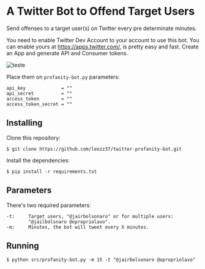 # A Twitter Bot to Offend Target Users

Send offenses to a target user(s) on Twitter every pre determinate minutes. 

You need to enable Twitter Dev Account to your account to use this bot. You can enable yours at https://apps.twitter.com/, is pretty easy and fast. Create an App and generate API and Consumer tokens.

![teste](https://i.ibb.co/zxTKWPv/twitter-tokens.png)

Place them on `profanity-bot.py` parameters:

```
api_key             = ""
api_secret          = ""
access_token        = ""
access_token_secret = ""
```


## Installing

Clone this repository:

`$ git clone https://github.com/leozz37/twitter-profanity-bot.git`

Install the dependencies:

`$ pip install -r requirements.txt`

## Parameters

There's two required parameters:
```
-t:     Target users, "@jairbolsonaro" or for multiple users:
        "@jailbolsnaro @opropriolavo".
-m:     Minutes, the bot will tweet every X minutes.
```

## Running

`$ python src/profanity-bot.py -m 15 -t "@jairbolsonaro @opropriolavo"`